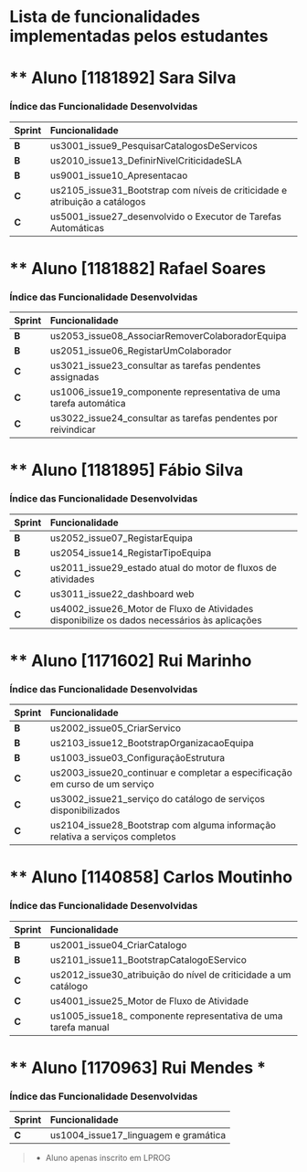 
# Lista de funcionalidades implementadas pelos estudantes


** Aluno  [1181892]   Sara Silva
===============================

### Índice das Funcionalidade Desenvolvidas ###

| Sprint | Funcionalidade     |
|:-- | :--|
| **B**  |  us3001_issue9_PesquisarCatalogosDeServicos |
| **B**  |  us2010_issue13_DefinirNivelCriticidadeSLA |
| **B**  |  us9001_issue10_Apresentacao |
| **C**  |  us2105_issue31_Bootstrap com níveis de criticidade e atribuição a catálogos |
| **C**  |  us5001_issue27_desenvolvido o Executor de Tarefas Automáticas |



** Aluno  [1181882]   Rafael Soares
===================================

### Índice das Funcionalidade Desenvolvidas ###

| Sprint | Funcionalidade     |
|:-- | :--|
| **B**  |  us2053_issue08_AssociarRemoverColaboradorEquipa |
| **B**  |  us2051_issue06_RegistarUmColaborador |
| **C**  |  us3021_issue23_consultar as tarefas pendentes assignadas |
| **C**  |  us1006_issue19_componente representativa de uma tarefa automática |
| **C**  |  us3022_issue24_consultar as tarefas pendentes por reivindicar|



** Aluno  [1181895]   Fábio Silva
===================================

### Índice das Funcionalidade Desenvolvidas ###

| Sprint | Funcionalidade     |
|:-- | :--|
| **B**  |  us2052_issue07_RegistarEquipa |
| **B**  |  us2054_issue14_RegistarTipoEquipa |
| **C**  |  us2011_issue29_estado atual do motor de fluxos de atividades |
| **C**  |  us3011_issue22_dashboard web |
| **C**  |  us4002_issue26_Motor de Fluxo de Atividades disponibilize os dados necessários às aplicações |



** Aluno  [1171602]   Rui Marinho
===================================

### Índice das Funcionalidade Desenvolvidas ###

| Sprint | Funcionalidade     |
|:-- | :--|
| **B**  |  us2002_issue05_CriarServico |
| **B**  |  us2103_issue12_BootstrapOrganizacaoEquipa |
| **B**  |  us1003_issue03_ConfiguraçãoEstrutura |
| **C**  |  us2003_issue20_continuar e completar a especificação em curso de um serviço |
| **C**  |  us3002_issue21_serviço do catálogo de serviços disponibilizados |
| **C**  |  us2104_issue28_Bootstrap com alguma informação relativa a serviços completos |



** Aluno  [1140858]   Carlos Moutinho
===================================

### Índice das Funcionalidade Desenvolvidas ###

| Sprint | Funcionalidade     |
|:-- | :--|
| **B**  |  us2001_issue04_CriarCatalogo |
| **B**  |  us2101_issue11_BootstrapCatalogoEServico |
| **C**  |  us2012_issue30_atribuição do nível de criticidade a um catálogo |
| **C**  |  us4001_issue25_Motor de Fluxo de Atividade |
| **C**  |  us1005_issue18_ componente representativa de uma tarefa manual |



** Aluno  [1170963]   Rui Mendes *
===================================

### Índice das Funcionalidade Desenvolvidas ###

| Sprint | Funcionalidade     |
|:-- | :--|
| **C**  |  us1004_issue17_linguagem e gramática |

> * Aluno apenas inscrito em LPROG
